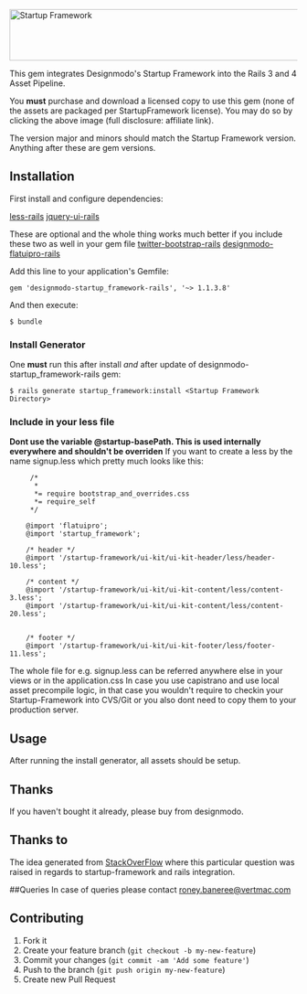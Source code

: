 <a href="http://designmodo.com/shop/?u=1124" rel="nofollow" title="Startup Framework" target="_blank"><img src="http://designmodo.com/img/affiliate/startupbright_728_90.jpg" border="0"  width="728" height="90" alt="Startup Framework" /></a>

This gem integrates Designmodo's Startup Framework into the Rails 3 and 4 Asset Pipeline.

You **must** purchase and download a licensed copy to use this gem (none of the assets are packaged per StartupFramework license).  You may do so by clicking the above image (full disclosure: affiliate link).

The version major and minors should match the Startup Framework version.  Anything after these are gem versions.

## Installation
First install and configure dependencies: 

[less-rails](https://github.com/metaskills/less-rails) 
[jquery-ui-rails](https://github.com/joliss/jquery-ui-rails) 

These are optional and the whole thing works much better if you include these two as well in your gem file
[twitter-bootstrap-rails](https://github.com/seyhunak/twitter-bootstrap-rails) 
[designmodo-flatuipro-rails](https://github.com/reflection/designmodo-flatuipro-rails) 


Add this line to your application's Gemfile:

    gem 'designmodo-startup_framework-rails', '~> 1.1.3.8'

And then execute:

    $ bundle


### Install Generator
One **must** run this after install *and* after update of designmodo-startup_framework-rails gem:

    $ rails generate startup_framework:install <Startup Framework Directory>

### Include in your less file
**Dont use the variable @startup-basePath. This is used internally everywhere and shouldn't be overriden**
If you want to create a less by the name signup.less which pretty much looks like this:

		 /*
		  *
		  *= require bootstrap_and_overrides.css
		  *= require_self
		 */
		 
		@import 'flatuipro';
		@import 'startup_framework';

		/* header */
		@import '/startup-framework/ui-kit/ui-kit-header/less/header-10.less';

		/* content */
		@import '/startup-framework/ui-kit/ui-kit-content/less/content-3.less';
		@import '/startup-framework/ui-kit/ui-kit-content/less/content-20.less';


		/* footer */
		@import '/startup-framework/ui-kit/ui-kit-footer/less/footer-11.less';

The whole file for e.g. signup.less can be referred anywhere else in your views or in the application.css
In case you use capistrano and use local asset precompile logic, in that case you wouldn't require to checkin your Startup-Framework into CVS/Git or you also dont need to copy them to your production server.

## Usage
After running the install generator, all assets should be setup.

## Thanks
If you haven't bought it already, please buy from designmodo.


## Thanks to
The idea generated from [StackOverFlow](http://stackoverflow.com/questions/23331056/designmodos-startup-framework-kit-with-ruby-on-rails/) where this particular question was raised in regards to startup-framework and rails integration.


##Queries
In case of queries please contact roney.baneree@vertmac.com


## Contributing

1. Fork it
2. Create your feature branch (`git checkout -b my-new-feature`)
3. Commit your changes (`git commit -am 'Add some feature'`)
4. Push to the branch (`git push origin my-new-feature`)
5. Create new Pull Request